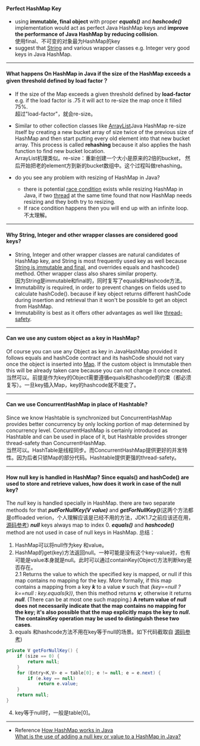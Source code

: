 #### Perfect HashMap Key
- using **immutable, final object** with proper **_equals()_** and **_hashcode()_** implementation would act as perfect Java HashMap keys and **improve the performance of Java HashMap by reducing collision**.\
使用final、不可变的对象最为HashMap的key
- suggest that [String](http://javarevisited.blogspot.sg/2011/07/string-vs-stringbuffer-vs-stringbuilder.html) and various wrapper classes e.g. Integer very good keys in Java HashMap.
***
#### What happens On HashMap in Java if the size of the HashMap exceeds a given threshold defined by load factor？
- If the size of the Map exceeds a given threshold defined by **load-factor** e.g. if the load factor is .75 it will act to re-size the map once it filled 75%.\
超过"load-factor"，就会re-size。
- Similar to other collection classes like [ArrayList](http://javarevisited.blogspot.sg/2011/05/example-of-arraylist-in-java-tutorial.html)Java HashMap re-size itself by creating a new bucket array of size twice of the previous size of HashMap and then start putting every old element into that new bucket array. This process is called **rehashing** because it also applies the hash function to find new bucket location.\
ArrayList机理类似。re-size：重新创建一个大小是原来的2倍的bucket， 然后开始把老的element方到新的bucket数组中。这个过程叫做rehashing。
- do you see any problem with resizing of HashMap in Java?

    - there is potential [race condition](http://javarevisited.blogspot.sg/2012/02/what-is-race-condition-in.html) exists while resizing HashMap in Java, if two [thread](http://javarevisited.blogspot.sg/2011/02/how-to-implement-thread-in-java.html) at the same time found that now HashMap needs resizing and they both try to resizing.
    - If race condition happens then you will end up with an infinite loop. 不太理解。
***
#### Why String, Integer and other wrapper classes are considered good keys?
- String, Integer and other wrapper classes are natural candidates of HashMap key, and String is most frequently used key as well because  [String is immutable and final](http://javarevisited.blogspot.sg/2010/10/why-string-is-immutable-in-java.html), and overrides equals and hashcode() method. Other wrapper class also shares similar property.\
因为String是immutable和final的，同时复写了equals和Hashcode方法。
- Immutability is required, in order to prevent changes on fields used to calculate hashCode(). because if key object returns different hashCode during insertion and retrieval than it won't be possible to get an object from HashMap.
- Immutability is best as it offers other advantages as well like [thread-safety](http://javarevisited.blogspot.sg/2012/01/how-to-write-thread-safe-code-in-java.html).
***
#### Can we use any custom object as a key in HashMap?
Of course you can use any Object as key in JavaHashMap provided it follows equals and hashCode contract and its hashCode should not vary once the object is inserted into  [Map](http://javarevisited.blogspot.sg/2011/12/how-to-traverse-or-loop-hashmap-in-java.html). If the custom object is Immutable then this will be already taken care because you can not change it once created.\
当然可以。前提是作为key的Object需要遵循equals和hashcode的约束（都必须复写）。一旦key插入Map，key的hashcode就不能变了。
***
#### Can we use ConcurrentHashMap in place of Hashtable?
Since we know Hashtable is synchronized but ConcurrentHashMap provides better concurrency by only locking portion of map determined by concurrency level. ConcurrentHashMap is certainly introduced as Hashtable and can be used in place of it, but Hashtable provides stronger thread-safety than ConcurrentHashMap.\
当然可以。HashTable是线程同步。而ConcurrentHashMap提供更好的并发特性。因为后者只锁Map的部分代码。Hashtable提供更强的thread-safety。
***
#### How null key is handled in HashMap? Since equals() and hashCode() are used to store and retrieve values, how does it work in case of the null key?
The *null* key is handled specially in HashMap. there are two separate methods for that ***putForNullKey(V value)*** and **_getForNullKey()_**(这两个方法都是offloaded verion，个人理解应该是已经不用的方法，JDK1.7之前应该还在用，[源码参考](http://grepcode.com/file/repository.grepcode.com/java/root/jdk/openjdk/6-b14/java/util/HashMap.java#HashMap.putForNullKey%28java.lang.Object%29)) ***null*** keys always map to index 0. ***equals()*** and ***hashcode()*** method are not used in case of null keys in HashMap. 总结：
1. HashMap可以将null作为key 和value。
2. HashMap的get(key)方法返回null。一种可能是没有这个key-value对，也有可能是value本身就是null。此时可以通过containKey(Object)方法判断key是否存在。\
2.1 Returns the value to which the specified key is mapped, or null if this map contains no mapping for the key.
More formally, if this map contains a mapping from a key ***k*** to a value ***v*** such that *(key\==null ? k==null : key.equals(k))*, then this method returns ***v***; otherwise it returns ***null***. (There can be at most one such mapping.)
**A return value of *null* does not necessarily indicate that the map contains no mapping for the key; it's also possible that the map explicitly maps the key to ***null***. The containsKey operation may be used to distinguish these two cases**.
3. equals 和hashcode方法不用在key等于null的场景。如下代码截取自 [源码参考](http://grepcode.com/file/repository.grepcode.com/java/root/jdk/openjdk/6-b14/java/util/HashMap.java#HashMap.putForNullKey%28java.lang.Object%29))
```Java
private V getForNullKey() {
	if (size == 0) {
		return null;
	}
	for (Entry<K,V> e = table[0]; e != null; e = e.next) {
		if (e.key == null)
			return e.value;
	}
	return null;
}
```
4. key等于null时，一般是table[0]。
***
- Reference
[How HashMap works in Java](https://javarevisited.blogspot.kr/2011/02/how-hashmap-works-in-java.html)\
[What is the use of adding a null key or value to a HashMap in Java?](https://stackoverflow.com/questions/2945309/what-is-the-use-of-adding-a-null-key-or-value-to-a-hashmap-in-java?utm_medium=organic&utm_source=google_rich_qa&utm_campaign=google_rich_qa)

